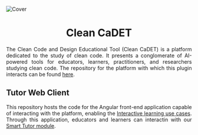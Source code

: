 <p align="center">
  
  ![Cover](https://raw.githubusercontent.com/wiki/Clean-CaDET/platform/images/overview/cover.jpg)
  
</p>

<h1 align="center">Clean CaDET</h1>

<p align="justify">
  The Clean Code and Design Educational Tool (Clean CaDET) is a platform dedicated to the study of clean code. It presents a conglomerate of AI-powered tools for educators, learners, practitioners, and researchers studying clean code. The repository for the platform with which this plugin interacts can be found <a href="https://github.com/Clean-CaDET/platform" target="_blank">here</a>.
  </p>

<h2 align="left">Tutor Web Client</h1>

<p align="justify">
  This repository hosts the code for the Angular front-end application capable of interacting with the platform, enabling the <a href="https://github.com/Clean-CaDET/platform/wiki" target="_blank">Interactive learning use cases</a>. Through this application, educators and learners can interactin with our <a href="https://github.com/Clean-CaDET/platform/wiki/Module-Smart-Tutor" target="_blank">Smart Tutor module</a>.
</p>
